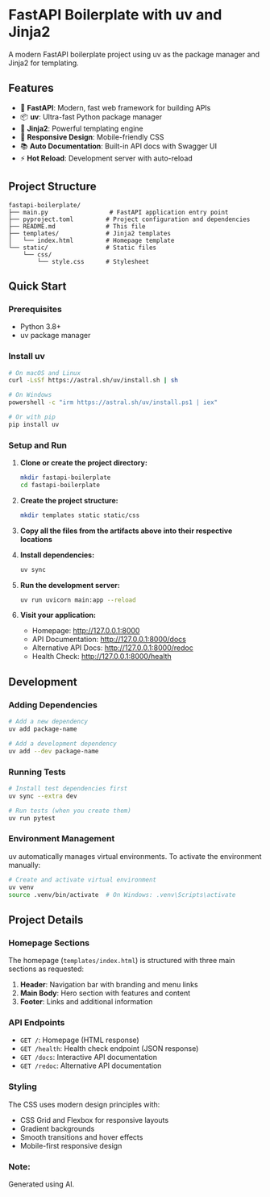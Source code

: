 # FastAPI Boilerplate with uv and Jinja2

A modern FastAPI boilerplate project using uv as the package manager and Jinja2 for templating.

## Features

- 🚀 **FastAPI**: Modern, fast web framework for building APIs
- 📦 **uv**: Ultra-fast Python package manager
- 🎨 **Jinja2**: Powerful templating engine
- 📱 **Responsive Design**: Mobile-friendly CSS
- 📚 **Auto Documentation**: Built-in API docs with Swagger UI
- ⚡ **Hot Reload**: Development server with auto-reload

## Project Structure

```
fastapi-boilerplate/
├── main.py                 # FastAPI application entry point
├── pyproject.toml         # Project configuration and dependencies
├── README.md              # This file
├── templates/             # Jinja2 templates
│   └── index.html         # Homepage template
└── static/                # Static files
    └── css/
        └── style.css      # Stylesheet
```

## Quick Start

### Prerequisites

- Python 3.8+
- uv package manager

### Install uv

```bash
# On macOS and Linux
curl -LsSf https://astral.sh/uv/install.sh | sh

# On Windows
powershell -c "irm https://astral.sh/uv/install.ps1 | iex"

# Or with pip
pip install uv
```

### Setup and Run

1. **Clone or create the project directory:**
   ```bash
   mkdir fastapi-boilerplate
   cd fastapi-boilerplate
   ```

2. **Create the project structure:**
   ```bash
   mkdir templates static static/css
   ```

3. **Copy all the files from the artifacts above into their respective locations**

4. **Install dependencies:**
   ```bash
   uv sync
   ```

5. **Run the development server:**
   ```bash
   uv run uvicorn main:app --reload
   ```

6. **Visit your application:**
   - Homepage: http://127.0.0.1:8000
   - API Documentation: http://127.0.0.1:8000/docs
   - Alternative API Docs: http://127.0.0.1:8000/redoc
   - Health Check: http://127.0.0.1:8000/health

## Development

### Adding Dependencies

```bash
# Add a new dependency
uv add package-name

# Add a development dependency
uv add --dev package-name
```

### Running Tests

```bash
# Install test dependencies first
uv sync --extra dev

# Run tests (when you create them)
uv run pytest
```

### Environment Management

uv automatically manages virtual environments. To activate the environment manually:

```bash
# Create and activate virtual environment
uv venv
source .venv/bin/activate  # On Windows: .venv\Scripts\activate
```

## Project Details

### Homepage Sections

The homepage (`templates/index.html`) is structured with three main sections as requested:

1. **Header**: Navigation bar with branding and menu links
2. **Main Body**: Hero section with features and content
3. **Footer**: Links and additional information

### API Endpoints

- `GET /`: Homepage (HTML response)
- `GET /health`: Health check endpoint (JSON response)
- `GET /docs`: Interactive API documentation
- `GET /redoc`: Alternative API documentation

### Styling

The CSS uses modern design principles with:
- CSS Grid and Flexbox for responsive layouts
- Gradient backgrounds
- Smooth transitions and hover effects
- Mobile-first responsive design

### Note:
Generated using AI.